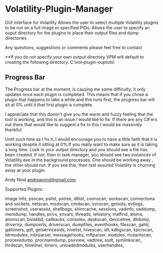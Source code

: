 Volatility-Plugin-Manager
=========================

GUI interface for Volatility
Allows the user to select multiple Volatility plugins to be run on a full image or specified PIDs.
Allows the user to specify an ouput directory for the plugins to place their output files and dump directories

Any questions, suggestions or comments please feel free to contact

**If you do not specify your own output directory VPM will default to creating the following directory:
C:\vol-plugin-ouptuts\

Progress Bar
------------


The Progress bar at the moment, is causing me some difficulty, it only updates once each plugin is completed. This means that if you chose a plugin that happens to take a while and this runs first, the progress bar will sit at 0% until it that first plugin is complete. 

I appreciate that this doesn't give you the warm and fuzzy feeling that the tool is working, and this is an issue I would like to fix. If there are any C#'ers out there that would like to suggest a fix to this I would be massively thankful.

Until such time as I fix it, I would encourage you to have a little faith that it is working despite it sitting at 0%
If you really want to make sure as it is taking a long time. Look in your output directory and you should see a file has been created. If not, then in task manager, you should see two instances of Volatility.exe in the background processes. One should be working away , the other should not. If you see this, then rest assured Volatility is churning away at your plugin.



Andy Nind
andrewnind@gmail.com


Supported Plugins:

Image Info,
psscan,
pslist,
pstree,
dlllist,
connscan,
sockscan,
connections and sockets,
netscan,
modscan,
cmdscan,
svcscan,
getsids,
evtlogs,
screenshot,
userassist,
shellbags,
shimcache,
sessions,
vadinfo,
vaddump,
memdump,
handles,
privs,
envars,
threads,
iehistory,
malfind,
atoms,
atomscan,
bioskbd,
callbacks,
consoles,
deskscan,
devicetree,
dlldump,
driverirp,
dumpcerts,
driverscan,
dumpfiles,
eventhooks,
filescan,
gahti,
gditimers,
gdt,
getservicesids,
hivelist,
hivescan,
idt,
kdbgscan,
kpcrscan,
ldrmodules,
mbrparser,
messagehooks,
mftparser,
modules,
mutantscan,
procexedump,
procmemdump,
psxview,
vadtree,
ssdt,
symlinkscan,
thrdscan,
timeliner,
timers,
unloadedmodules,
userhandles,
